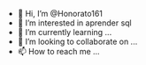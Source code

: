 - 👋 Hi, I’m @Honorato161
- 👀 I’m interested in  aprender sql
- 🌱 I’m currently learning ...
- 💞️ I’m looking to collaborate on ...
- 📫 How to reach me ...

<!---
Honorato161/Honorato161 is a ✨ special ✨ repository because its `README.md` (this file) appears on your GitHub profile.
You can click the Preview link to take a look at your changes.
--->
